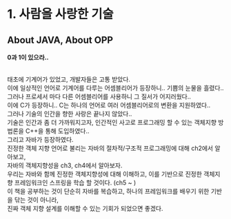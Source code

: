 # 1. 사람을 사랑한 기술 
## About JAVA, About OPP
**0과 1이 있으라..** <br> <br>

태초에 기계어가 있었고, 개발자들은 고통 받았다. <br>
이에 일상적인 언어로 기계어를 다루는 어셈블리어가 등장하니.. 기쁨의 눈물을 흘렸다.. <br>
그러나 프로세서 마다 다른 어셈블리어를 사용하니 그 질서가 어지러웠다.. <br>
이에 C가 등장하니.. C는 하나의 언어로 여러 어셈블리어로의 변환을 지원하였다.. <br>
그러나 기술의 인간을 향한 사랑은 끝나지 않았다.. <br> 
기술은 인간과 좀 더 가까워지고자, 인간적인 사고로 프로그래밍 할 수 있는 객체지향 방법론을 C++을 통해 도입하였다.. <br>
그리고 자바가 등장하였다. <br> 
진정한 객체 지향 언어로 불리는 자바의 절차적/구조적 프로그래밍에 대해 ch2에서 알아보고,  <br>
자바의 객체지향성을 ch3, ch4에서 알아보자. <br> 
우리는 자바와 함께 진정한 객체지향성에 대해 이해하고, 
이를 기반으로 진정한 객체지향 프레임워크인 스프링을 학습 할 것이다. (ch5 ~ ) <br>
이 책을 공부하는 것이 단순히 자바를 복습하고, 하나의 프레임워크를 배우기 위한 기반을 닦는 것이 아니라, <br> 진짜 객체 지향 설계를 이해할 수 있는 기회가 되었으면 좋겠다. 